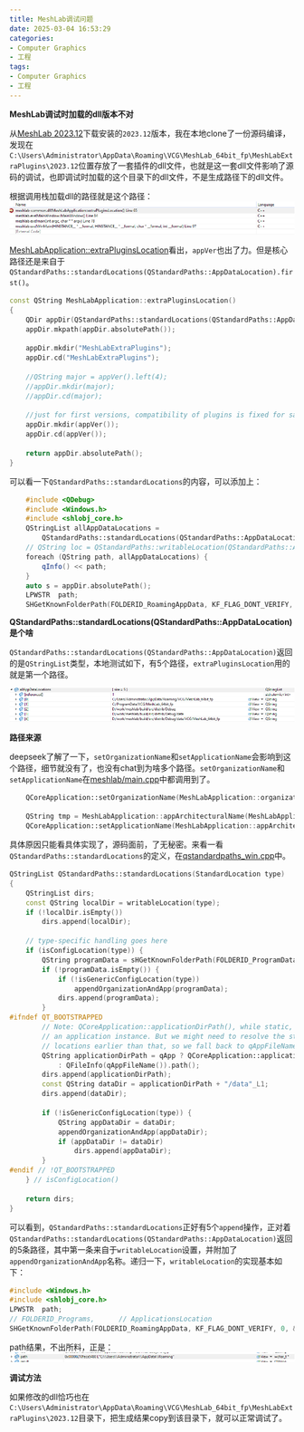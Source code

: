 ```yaml
---
title: MeshLab调试问题
date: 2025-03-04 16:53:29
categories:
- Computer Graphics
- 工程
tags: 
- Computer Graphics
- 工程
---
```


**MeshLab调试时加载的dll版本不对**

从[MeshLab 2023.12](https://www.meshlab.net/#download)下载安装的`2023.12`版本，我在本地clone了一份源码编译，发现在`C:\Users\Administrator\AppData\Roaming\VCG\MeshLab_64bit_fp\MeshLabExtraPlugins\2023.12`位置存放了一套插件的dll文件，也就是这一套dll文件影响了源码的调试，也即调试时加载的这个目录下的dll文件，不是生成路径下的dll文件。

根据调用栈加载dll的路径就是这个路径：
![2025-03-04-MeshLab调试问题/callstack](../images/2025-03-04-MeshLab调试问题/callstack.png)

[MeshLabApplication::extraPluginsLocation](https://github.com/cnr-isti-vclab/meshlab/blob/main/src/common/mlapplication.cpp#L58C1-L75C2)看出，`appVer`也出了力。但是核心路径还是来自于`QStandardPaths::standardLocations(QStandardPaths::AppDataLocation).first()`。
``` c++
const QString MeshLabApplication::extraPluginsLocation()
{
	QDir appDir(QStandardPaths::standardLocations(QStandardPaths::AppDataLocation).first());
	appDir.mkpath(appDir.absolutePath());
	
	appDir.mkdir("MeshLabExtraPlugins");
	appDir.cd("MeshLabExtraPlugins");
	
	//QString major = appVer().left(4);
	//appDir.mkdir(major);
	//appDir.cd(major);

	//just for first versions, compatibility of plugins is fixed for same version of meshlab
	appDir.mkdir(appVer());
	appDir.cd(appVer());

	return appDir.absolutePath();
}
```

可以看一下`QStandardPaths::standardLocations`的内容，可以添加上：
``` c++
    #include <QDebug>
    #include <Windows.h>
    #include <shlobj_core.h>
	QStringList allAppDataLocations =
		QStandardPaths::standardLocations(QStandardPaths::AppDataLocation);
	// QString loc = QStandardPaths::writableLocation(QStandardPaths::AppDataLocation);
	foreach (QString path, allAppDataLocations) {
		qInfo() << path;
	}
	auto s = appDir.absolutePath();
	LPWSTR  path;
	SHGetKnownFolderPath(FOLDERID_RoamingAppData, KF_FLAG_DONT_VERIFY, 0, &path); 
```

**QStandardPaths::standardLocations(QStandardPaths::AppDataLocation)是个啥**

`QStandardPaths::standardLocations(QStandardPaths::AppDataLocation)`返回的是`QStringList`类型，本地测试如下，有5个路径，`extraPluginsLocation`用的就是第一个路径。

![2025-03-04-MeshLab调试问题/AppDataLocation](../images/2025-03-04-MeshLab调试问题/AppDataLocation.png)

**路径来源**

deepseek了解了一下，`setOrganizationName`和`setApplicationName`会影响到这个路径，细节就没有了，也没有chat到为啥多个路径。`setOrganizationName`和`setApplicationName`在[meshlab/main.cpp](https://github.com/cnr-isti-vclab/meshlab/blob/main/src/meshlab/main.cpp#L62)中都调用到了。
``` c++
	QCoreApplication::setOrganizationName(MeshLabApplication::organization());

	QString tmp = MeshLabApplication::appArchitecturalName(MeshLabApplication::HW_ARCHITECTURE(QSysInfo::WordSize));
	QCoreApplication::setApplicationName(MeshLabApplication::appArchitecturalName(MeshLabApplication::HW_ARCHITECTURE(QSysInfo::WordSize)));
```


具体原因只能看具体实现了，源码面前，了无秘密。来看一看`QStandardPaths::standardLocations`的定义，在[qstandardpaths_win.cpp](https://github.com/qt/qtbase/blob/dev/src/corelib/io/qstandardpaths_win.cpp#L224)中。
``` c++
QStringList QStandardPaths::standardLocations(StandardLocation type)
{
    QStringList dirs;
    const QString localDir = writableLocation(type);
    if (!localDir.isEmpty())
        dirs.append(localDir);

    // type-specific handling goes here
    if (isConfigLocation(type)) {
        QString programData = sHGetKnownFolderPath(FOLDERID_ProgramData);
        if (!programData.isEmpty()) {
            if (!isGenericConfigLocation(type))
                appendOrganizationAndApp(programData);
            dirs.append(programData);
        }
#ifndef QT_BOOTSTRAPPED
        // Note: QCoreApplication::applicationDirPath(), while static, requires
        // an application instance. But we might need to resolve the standard
        // locations earlier than that, so we fall back to qAppFileName().
        QString applicationDirPath = qApp ? QCoreApplication::applicationDirPath()
            : QFileInfo(qAppFileName()).path();
        dirs.append(applicationDirPath);
        const QString dataDir = applicationDirPath + "/data"_L1;
        dirs.append(dataDir);

        if (!isGenericConfigLocation(type)) {
            QString appDataDir = dataDir;
            appendOrganizationAndApp(appDataDir);
            if (appDataDir != dataDir)
                dirs.append(appDataDir);
        }
#endif // !QT_BOOTSTRAPPED
    } // isConfigLocation()

    return dirs;
}
```

可以看到，`QStandardPaths::standardLocations`正好有5个`append`操作，正对着`QStandardPaths::standardLocations(QStandardPaths::AppDataLocation)`返回的5条路径，其中第一条来自于`writableLocation`设置，并附加了`appendOrganizationAndApp`名称。递归一下，`writableLocation`的实现基本如下：

``` c++
#include <Windows.h>
#include <shlobj_core.h>
LPWSTR  path;
// FOLDERID_Programs,      // ApplicationsLocation
SHGetKnownFolderPath(FOLDERID_RoamingAppData, KF_FLAG_DONT_VERIFY, 0, &path); 
```

path结果，不出所料，正是：
![2025-03-04-MeshLab调试问题/writableLocation](../images/2025-03-04-MeshLab调试问题/writableLocation.png)

**调试方法**

如果修改的dll恰巧也在`C:\Users\Administrator\AppData\Roaming\VCG\MeshLab_64bit_fp\MeshLabExtraPlugins\2023.12`目录下，把生成结果copy到该目录下，就可以正常调试了。